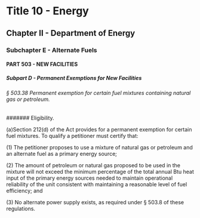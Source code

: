 
# Title 10 - Energy
## Chapter II - Department of Energy
### Subchapter E - Alternate Fuels
#### PART 503 - NEW FACILITIES
##### Subpart D - Permanent Exemptions for New Facilities
###### § 503.38 Permanent exemption for certain fuel mixtures containing natural gas or petroleum.
####### Eligibility.

(a)Section 212(d) of the Act provides for a permanent exemption for certain fuel mixtures. To qualify a petitioner must certify that:

(1) The petitioner proposes to use a mixture of natural gas or petroleum and an alternate fuel as a primary energy source;

(2) The amount of petroleum or natural gas proposed to be used in the mixture will not exceed the minimum percentage of the total annual Btu heat input of the primary energy sources needed to maintain operational reliability of the unit consistent with maintaining a reasonable level of fuel efficiency; and

(3) No alternate power supply exists, as required under § 503.8 of these regulations.
